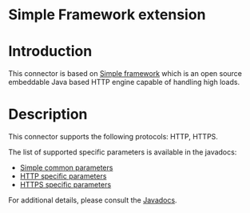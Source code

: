 Simple Framework extension
==========================

Introduction
============

This connector is based on [Simple
framework](http://www.simpleframework.org/)
which is an open source embeddable Java based HTTP engine capable of
handling high loads.

Description
===========

This connector supports the following protocols: HTTP, HTTPS.

The list of supported specific parameters is available in the javadocs:

-   [Simple common parameters](javadocs://jse/ext/org/restlet/ext/simple/SimpleServerHelper)
-   [HTTP specific parameters](javadocs://jse/ext/org/restlet/ext/simple/HttpServerHelper)
-   [HTTPS specific parameters](javadocs://jse/ext/org/restlet/ext/simple/HttpsServerHelper)

For additional details, please consult the
[Javadocs](javadocs://jse/ext/org/restlet/ext/simple/package-summary.html).

